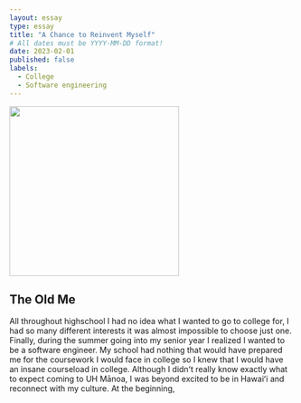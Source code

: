 ```yaml
---
layout: essay
type: essay
title: "A Chance to Reinvent Myself"
# All dates must be YYYY-MM-DD format!
date: 2023-02-01
published: false
labels:
  - College
  - Software engineering
---
```


<img width="300px" class="rounded float-start pe-4" src="../img/college.jpg">

## The Old Me

All throughout highschool I had no idea what I wanted to go to college for, I had so many different interests it was almost impossible to choose just one. Finally, during the summer going into my senior year I realized I wanted to be a software engineer. My school had nothing that would have prepared me for the coursework I would face in college so I knew that I would have an insane courseload in college. Although I didnʻt really know exactly what to expect coming to UH Mānoa, I was beyond excited to be in Hawaiʻi and reconnect with my culture. At the beginning, 

